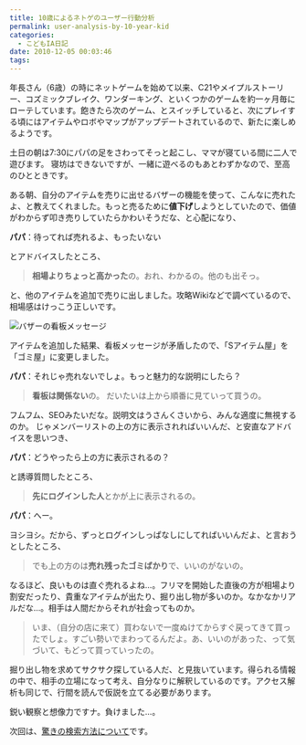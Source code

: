 ```yaml
---
title: 10歳によるネトゲのユーザー行動分析
permalink: user-analysis-by-10-year-kid
categories:
  - こどもIA日記
date: 2010-12-05 00:03:46
tags:
---
```


年長さん（6歳）の時にネットゲームを始めて以来、C21やメイプルストーリー、コズミックブレイク、ワンダーキング、といくつかのゲームを約一ヶ月毎にローテしています。飽きたら次のゲーム、とスイッチしていると、次にプレイする頃にはアイテムやロボやマップがアップデートされているので、新たに楽しめるようです。
<!-- more -->

土日の朝は7:30にパパの足をさわってそっと起こし、ママが寝ている間に二人で遊びます。
寝坊はできないですが、一緒に遊べるのもあとわずかなので、至高のひとときです。

ある朝、自分のアイテムを売りに出せるバザーの機能を使って、こんなに売れたよ、と教えてくれました。もっと売るために**値下げ**しようとしていたので、価値がわからず叩き売りしていたらかわいそうだな、と心配になり、

**パパ**：待ってれば売れるよ、もったいない

とアドバイスしたところ、

> **相場よりちょっと高かった**の。おれ、わかるの。他のも出そっ。

と、他のアイテムを追加で売りに出しました。攻略Wikiなどで調べているので、相場感はけっこう正しいです。

![バザーの看板メッセージ](/images/ia-kid/20101120-cosmicbreak-bazar.png)

アイテムを追加した結果、看板メッセージが矛盾したので、「Sアイテム屋」を「ゴミ屋」に変更しました。

**パパ**：それじゃ売れないでしょ。もっと魅力的な説明にしたら？

> **看板は関係ない**の。
> だいたいは上から順番に見ていって買うの。

フムフム、SEOみたいだな。説明文はうさんくさいから、みんな適度に無視するのか。
じゃメンバーリストの上の方に表示されればいいんだ、と安直なアドバイスを思いつき、

**パパ**：どうやったら上の方に表示されるの？

と誘導質問したところ、

> **先にログインした人**とかが上に表示されるの。

**パパ**：へー。

ヨシヨシ。だから、ずっとログインしっぱなしにしてればいいんだよ、と言おうとしたところ、

> でも上の方のは**売れ残ったゴミばかり**で、いいのがないの。

なるほど、良いものは直ぐ売れるよね...。フリマを開始した直後の方が相場より割安だったり、貴重なアイテムが出たり、掘り出し物が多いのか。なかなかリアルだな...。相手は人間だからそれが社会ってものか。

> いま、（自分の店に来て）買わないで一度ぬけてからすぐ戻ってきて買ったでしょ。すごい勢いでまわってるんだよ。あ、いいのがあった、って気づいて、もどって買っていったの。

掘り出し物を求めてサクサク探している人だ、と見抜いています。得られる情報の中で、相手の立場になって考え、自分なりに解釈しているのです。アクセス解析も同じで、行間を読んで仮説を立てる必要があります。

鋭い観察と想像力ですナ。負けました...。

次回は、[驚きの検索方法について](/news/how-10-year-kid-search/)です。